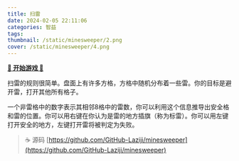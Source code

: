 ```yaml
---
title: 扫雷
date: 2024-02-05 22:11:06
categories: 智益
tags: 
thumbnail: /static/minesweeper/2.png
cover: /static/minesweeper/4.png
---
```

[**🎉 开始游戏 🎉**](https://github-laziji.github.io/minesweeper/)

扫雷的规则很简单。盘面上有许多方格，方格中随机分布着一些雷。你的目标是避开雷，打开其他所有格子。
<!-- more -->
一个非雷格中的数字表示其相邻8格中的雷数，你可以利用这个信息推导出安全格和雷的位置。你可以用右键在你认为是雷的地方插旗（称为标雷）。你可以用左键打开安全的地方，左键打开雷将被判定为失败。
> ☕ 源码 [https://github.com/GitHub-Laziji/minesweeper](https://github.com/GitHub-Laziji/minesweeper)